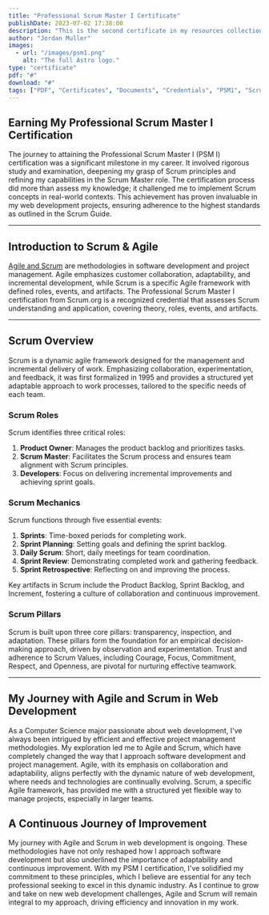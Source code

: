 ```yaml
---
title: "Professional Scrum Master I Certificate"
publishDate: 2023-07-02 17:38:00
description: "This is the second certificate in my resources collection."
author: "Jordan Muller"
images:
  - url: "/images/psm1.png"
    alt: "The full Astro logo."
type: "certificate"
pdf: "#"
download: "#"
tags: ["PDF", "Certificates", "Documents", "Credentials", "PSM1", "Scrum", "Agile", "Qualifications", "Education", "Scrum.org", "Scrum Master", "Agile Methodologies", "IT", "Project Management", "Technology", "Organization"]
---
```


## Earning My Professional Scrum Master I Certification

The journey to attaining the Professional Scrum Master I (PSM I) certification was a significant milestone in my career. It involved rigorous study and examination, deepening my grasp of Scrum principles and refining my capabilities in the Scrum Master role. The certification process did more than assess my knowledge; it challenged me to implement Scrum concepts in real-world contexts. This achievement has proven invaluable in my web development projects, ensuring adherence to the highest standards as outlined in the Scrum Guide.

---

## Introduction to Scrum & Agile

[Agile and Scrum](/blog/what-is-agile-and-scrum/) are methodologies in software development and project management. Agile emphasizes customer collaboration, adaptability, and incremental development, while Scrum is a specific Agile framework with defined roles, events, and artifacts. The Professional Scrum Master I certification from Scrum.org is a recognized credential that assesses Scrum understanding and application, covering theory, roles, events, and artifacts.

---

## Scrum Overview

Scrum is a dynamic agile framework designed for the management and incremental delivery of work. Emphasizing collaboration, experimentation, and feedback, it was first formalized in 1995 and provides a structured yet adaptable approach to work processes, tailored to the specific needs of each team.

### Scrum Roles

Scrum identifies three critical roles:
1. **Product Owner**: Manages the product backlog and prioritizes tasks.
2. **Scrum Master**: Facilitates the Scrum process and ensures team alignment with Scrum principles.
3. **Developers**: Focus on delivering incremental improvements and achieving sprint goals.

### Scrum Mechanics

Scrum functions through five essential events:
1. **Sprints**: Time-boxed periods for completing work.
2. **Sprint Planning**: Setting goals and defining the sprint backlog.
3. **Daily Scrum**: Short, daily meetings for team coordination.
4. **Sprint Review**: Demonstrating completed work and gathering feedback.
5. **Sprint Retrospective**: Reflecting on and improving the process.

Key artifacts in Scrum include the Product Backlog, Sprint Backlog, and Increment, fostering a culture of collaboration and continuous improvement.

### Scrum Pillars

Scrum is built upon three core pillars: transparency, inspection, and adaptation. These pillars form the foundation for an empirical decision-making approach, driven by observation and experimentation. Trust and adherence to Scrum Values, including Courage, Focus, Commitment, Respect, and Openness, are pivotal for nurturing effective teamwork.

---

## My Journey with Agile and Scrum in Web Development
As a Computer Science major passionate about web development, I've always been intrigued by efficient and effective project management methodologies. My exploration led me to Agile and Scrum, which have completely changed the way that I approach software development and project management. Agile, with its emphasis on collaboration and adaptability, aligns perfectly with the dynamic nature of web development, where needs and technologies are continually evolving. Scrum, a specific Agile framework, has provided me with a structured yet flexible way to manage projects, especially in larger teams.

## A Continuous Journey of Improvement

My journey with Agile and Scrum in web development is ongoing. These methodologies have not only reshaped how I approach software development but also underlined the importance of adaptability and continuous improvement. With my PSM I certification, I've solidified my commitment to these principles, which I believe are essential for any tech professional seeking to excel in this dynamic industry. As I continue to grow and take on new web development challenges, Agile and Scrum will remain integral to my approach, driving efficiency and innovation in my work.